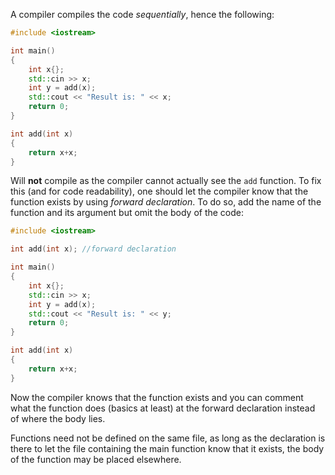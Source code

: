 A compiler compiles the code *sequentially*, hence the following:
```cpp
#include <iostream>

int main() 
{
	int x{};
	std::cin >> x;
	int y = add(x);
	std::cout << "Result is: " << x;
	return 0;
}

int add(int x)
{
	return x+x;
}
```

Will **not** compile as the compiler cannot actually see the `add` function. To fix this (and for code readability), one should let the compiler know that the function exists by using *forward declaration*. To do so, add the name of the function and its argument but omit the body of the code:

```cpp
#include <iostream>

int add(int x); //forward declaration

int main() 
{
	int x{};
	std::cin >> x;
	int y = add(x);
	std::cout << "Result is: " << y;
	return 0;
}

int add(int x)
{
	return x+x;
}
```

Now the compiler knows that the function exists and you can comment what the function does (basics at least) at the forward declaration instead of where the body lies. 

Functions need not be defined on the same file, as long as the declaration is there to let the file containing the main function know that it exists, the body of the function may be placed elsewhere.